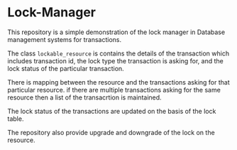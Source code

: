 # Lock-Manager

This repository is a simple demonstration of the lock manager in Database management systems for transactions.

The class `lockable_resource` is contains the details of the transaction which includes transaction id, the lock type the transaction is asking for, and the lock status of the particular transaction.

There is mapping between the resource and the transactions asking for that particular resource. if there are multiple transactions asking for the same resource then a list of the transacrtion is maintained. 

The lock status of the transactions are updated on the basis of the lock table. 

The repository also provide upgrade and downgrade of the lock on the resource.
